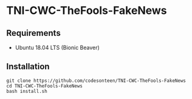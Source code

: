 # TNI-CWC-TheFools-FakeNews

## Requirements
- Ubuntu 18.04 LTS (Bionic Beaver)

## Installation

```
git clone https://github.com/codesonteen/TNI-CWC-TheFools-FakeNews
cd TNI-CWC-TheFools-FakeNews
bash install.sh
```
